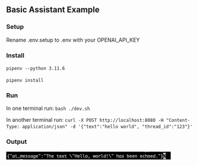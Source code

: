 ## Basic Assistant Example

### Setup
Rename .env.setup to .env with your OPENAI_API_KEY

### Install
    pipenv --python 3.11.6

    pipenv install

### Run
In one terminal run: ```bash ./dev.sh```

In another terminal run: ```curl -X POST http://localhost:8080 -H "Content-Type: application/json" -d '{"text":"hello world", "thread_id":"123"}'```

### Output
![Screenshot](./screenshot.png)


